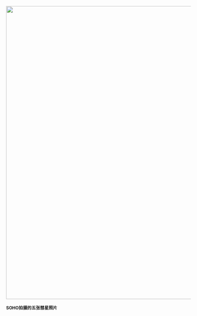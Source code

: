 <img src="https://www.bjp.org.cn/upload/image/2024/10/10/1728540436368096054.jpg" width="800" />  

<small>**SOHO拍摄的五张彗星照片**</small>  